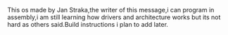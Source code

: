 
This os made by Jan Straka,the writer of this message,i can program in assembly,i am still learning how drivers and architecture works but its not hard as others said.Build instructions i plan to add later.
